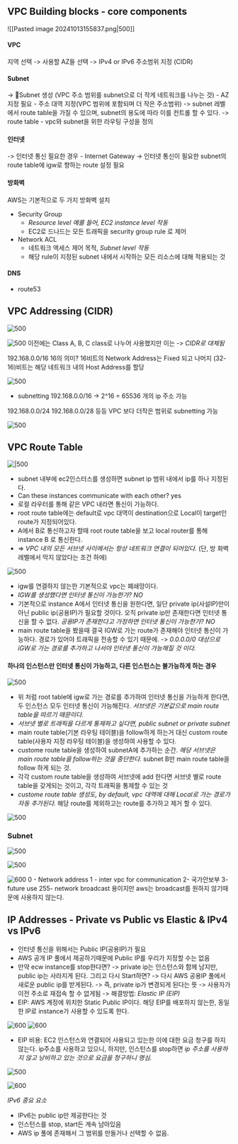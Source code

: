 ## VPC Building blocks - core components
![[Pasted image 20241013155837.png|500]]
#### VPC
지역 선택 
-> 사용할 AZ들 선택 
-> IPv4 or IPv6 주소범위 지정 (CIDR)
#### Subnet
-> Subnet 생성 (VPC 주소 범위를 subnet으로 더 작게 네트워크를 나누는 것) - AZ 지정 필요 - 주소 대역 지정(VPC 범위에 포함되며 더 작은 주소범위)
-> subnet 레벨에서 route table을 가질 수 있으며, subnet의 용도에 따라 이를 컨트롤 할 수 있다.
-> route table - vpc와 subnet을 위한 라우팅 구성을 정의

#### 인터넷
-> 인터넷 통신 필요한 경우 - Internet Gateway
-> 인터넷 통신이 필요한 subnet의 route table에 igw로 향하는 route 설정 필요

#### 방화벽
AWS는 기본적으로 두 가지 방화벽 설치
- Security Group
	- *Resource level 예를 들어, EC2 instance level 작동*
	- EC2로 드나드는 모든 트래픽을 security group rule 로 제어
- Network ACL
	- 네트워크 엑세스 제어 목적, *Subnet level 작동*
	- 해당 rule이 지정된 subnet 내에서 시작하는 모든 리소스에 대해 적용되는 것

#### DNS
- route53

## VPC Addressing (CIDR)
![500](Pasted%20image%2020241013160827.png)

![500](Pasted%20image%2020241013161020.png)
이전에는 Class A, B, C class로 나누어 사용했지만 이는 -> *CIDR로 대체됨*

192.168.0.0/16
16의 의미?
16비트의 Network Address는 Fixed 되고 나머지 (32-16)비트는 해당 네트워크 내의 Host Address를 할당


![500](Pasted%20image%2020241013161037.png)

+ subnetting 
192.168.0.0/16 -> 2^16  = 65536 개의 ip 주소 가능 

192.168.0.0/24
192.168.0.0/28 
등등 VPC 보다 더작은 범위로 subnetting 가능

![500](Pasted%20image%2020241013161059.png)


## VPC Route Table

![|500](Pasted%20image%2020241013162913.png)
- subnet 내부에 ec2인스터스를 생성하면 subnet ip 범위 내에서 ip를 하나 지정된다.
- Can these instances communicate with each other? yes
- 로컬 라우터를 통해 같은 VPC 내라면 통신이 가능하다.
- root route table에는 default로 vpc 대역이 destination으로 Local이 target인 route가 지정되어있다.
- A에서 B로 통신하고자 할때 root route table을 보고 local router를 통해 instance B 로 통신한다.
- => *VPC 내의 모든 서브넷 사이에서는 항상 네트워크 연결이 되어있다.* (단, 방 화벽 레벨에서 막지 않았다는 조건 하에)

![500](Pasted%20image%2020241013163326.png)
- igw를 연결하지 않는한 기본적으로 vpc는 폐쇄망이다.
- *IGW를 생성했다면 인터넷 통신이 가능한가? NO*
- 기본적으로 instance A에서 인터넷 통신을 원한다면, 일단 private ip(사설IP)만이 아닌 public ip(공용IP)가 필요할 것이다. 오직 private ip만 존재한다면 인터넷 통신을 할 수 없다.
  *공용IP가 존재한다고 가정하면 인터넷 통신이 가능한가? NO*
- main route table을 봤을때 결국 IGW로 가는 route가 존재해야 인터넷 통신이 가능하다. 경로가 있어야 트래픽을 전송할 수 있기 때문에. 
  -> *0.0.0.0/0 대상으로 iGW로 가는 경로를 추가하고 나서야 인터넷 통신이 가능해질 것 이다.*

#### 하나의 인스턴스만 인터넷 통신이 가능하고, 다른 인스턴스는 불가능하게 하는 경우
![500](Pasted%20image%2020241013163338.png)
- 위 처럼 root table에 igw로 가는 경로를 추가하여 인터넷 통신을 가능하게 한다면, 두 인스턴스 모두 인터넷 통신이 가능해진다. *서브넷은 기본값으로 main route table을 따르기 때문이다.*
- *서브넷 별로 트래픽을 다르게 통제하고 싶다면, public subnet  or private subnet*
- main route table(기본 라우팅 테이블)을 follow하게 하는거 대신 custom route table(사용자 지정 라우팅 테이블)을 생성하여 사용할 수 있다.
- custome route table을 생성하여 subnetA에 추가하는 순간. 
  *해당 서브넷은 main route table을 follow하는 것을 중단한다.*
  subnet B만 main route table을 follow 하게 되는 것.
- 각각 custom route table을 생성하여 서브넷에 add 한다면 서브넷 별로 route table을 갖게되는 것이고, 각각 트래픽을 통제할 수 있는 것
- *custome route table 생성도, by default, vpc 대역에 대해 Local로 가는 경로가 자동 추가된다.* 해당 route를 제외하고는 route를 추가하고 제거 할 수 있다.

![500](Pasted%20image%2020241013165431.png)

### Subnet
![500](Pasted%20image%2020241013165547.png)

![500](Pasted%20image%2020241013165614.png)

![600](Pasted%20image%2020241013165841.png)
0 - Network address
1 - inter vpc for communication
2- 국가안보부
3- future use
255- network broadcast 용이지만 aws는 broadcast를 원하지 않기때문에 사용하지 않는다.

## IP Addresses - Private vs Public vs Elastic & IPv4 vs IPv6

- 인터넷 통신을 위해서는 Public IP(공용IP)가 필요
- AWS 공개 IP 풀에서 제공하기때문에 Public IP를 우리가 지정할 수는 없음
- 만약 ecw instance를 stop한다면?
  -> private ip는 인스턴스와 함께 남지만, public ip는 사라지게 된다.
  그리고 다시 Start하면?
  -> 다시 AWS 공용IP 풀에서 새로운 public ip를 받게된다.
  -> 즉, private ip가 변경되게 된다는 뜻 
  -> 사용자가 이전 주소로 재접속 할 수 없게됨
  -> 해결방법: *Elastic IP (EIP)*
-  EIP: AWS 계정에 위치한 Static Public IP이다. 
  해당 EIP를 배포하지 않는한, 동일한 IP로 instance가 사용할 수 있도록 한다.

![600](Pasted%20image%2020241013170411.png)
![600](Pasted%20image%2020241013170425.png)
- EIP 비용: EC2 인스턴스와 연결되어 사용되고 있는한 이에 대한 요금 청구를 하지 않는다. ip주소를 사용하고 있으니,
  하지만, 인스턴스를 stop하면 *ip 주소를 사용하지 않고 낭비하고 있는 것으로 요금을 청구하니 명심.*
  

![500](Pasted%20image%2020241013170447.png)

![600](Pasted%20image%2020241013170459.png)

*IPv6 중요 요소*
- IPv6는 public ip만 제공한다는 것
- 인스턴스를 stop, start든 계속 남아있음
- AWS ip 풀에 존재해서 그 범위를 만들거나 선택할 수 없음.
